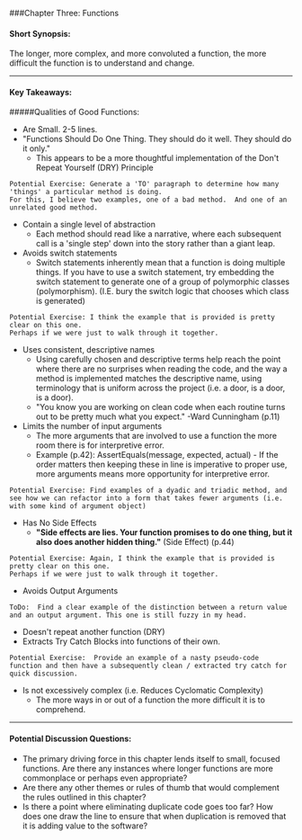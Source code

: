 ###Chapter Three: Functions
#### Short Synopsis: 
The longer, more complex, and more convoluted a function, the more difficult the function is to understand and change.

---

#### Key Takeaways: 
#####Qualities of Good Functions:
* Are Small.  2-5 lines.
* "Functions Should Do One Thing.  They should do it well.  They should do it only." 
	* This appears to be a more thoughtful implementation of the Don't Repeat Yourself (DRY) Principle

```
Potential Exercise: Generate a 'TO' paragraph to determine how many 'things' a particular method is doing.  
For this, I believe two examples, one of a bad method.  And one of an unrelated good method.
```

* Contain a single level of abstraction
	* Each method should read like a narrative, where each subsequent call is a 'single step' down into the story rather than a giant leap.
* Avoids switch statements
	* Switch statements inherently mean that a function is doing multiple things.  If you have to use a switch statement, try embedding the switch statement to generate one of a group of polymorphic classes (polymorphism).  (I.E. bury the switch logic that chooses which class is generated)

```
Potential Exercise: I think the example that is provided is pretty clear on this one.  
Perhaps if we were just to walk through it together.
```

* Uses consistent, descriptive names
	* Using carefully chosen and descriptive terms help reach the point where there are no surprises when reading the code, and the way a method is implemented matches the descriptive name, using terminology that is uniform across the project (i.e. a door, is a door, is a door).
	* "You know you are working on clean code when each routine turns out to be pretty much what you expect."  -Ward Cunningham (p.11)
* Limits the number of input arguments
	* The more arguments that are involved to use a function the more room there is for interpretive error.
	* Example (p.42):  AssertEquals(message, expected, actual) - If the order matters then keeping these in line is imperative to proper use, more arguments means more opportunity for interpretive error.
	
```
Potential Exercise: Find examples of a dyadic and triadic method, and see how we can refactor into a form that takes fewer arguments (i.e. with some kind of argument object)
```

* Has No Side Effects
	* __"Side effects are lies. Your function promises to do one thing, but it also does another hidden thing."__ (Side Effect) (p.44)
	
```
Potential Exercise: Again, I think the example that is provided is pretty clear on this one.  
Perhaps if we were just to walk through it together.
```

* Avoids Output Arguments

```
ToDo:  Find a clear example of the distinction between a return value and an output argument. This one is still fuzzy in my head. 
```

* Doesn't repeat another function (DRY)
* Extracts Try Catch Blocks into functions of their own.

```
Potential Exercise:  Provide an example of a nasty pseudo-code function and then have a subsequently clean / extracted try catch for quick discussion.
```

* Is not excessively complex (i.e. Reduces Cyclomatic Complexity)
	* The more ways in or out of a function the more difficult it is to comprehend.
___

#### Potential Discussion Questions:

* The primary driving force in this chapter lends itself to small, focused functions.  Are there any instances where longer functions are more commonplace or perhaps even appropriate?
* Are there any other themes or rules of thumb that would complement the rules outlined in this chapter?
* Is there a point where eliminating duplicate code goes too far?  How does one draw the line to ensure that when duplication is removed that it is adding value to the software?
